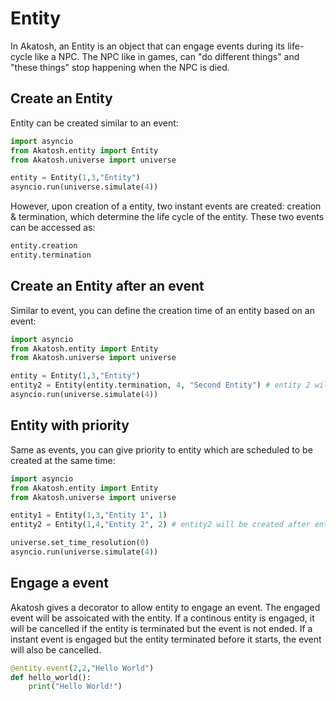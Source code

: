 # Entity

In Akatosh, an Entity is an object that can engage events during its life-cycle like a NPC. The NPC like in games, can "do different things" and "these things" stop happening when the NPC is died.

## Create an Entity

Entity can be created similar to an event:

```py
import asyncio
from Akatosh.entity import Entity
from Akatosh.universe import universe

entity = Entity(1,3,"Entity") 
asyncio.run(universe.simulate(4))
```

However, upon creation of a entity, two instant events are created: creation & termination, which determine the life cycle of the entity. These two events can be accessed as:

```py
entity.creation
entity.termination
```

## Create an Entity after an event

Similar to event, you can define the creation time of an entity based on an event:

```py
import asyncio
from Akatosh.entity import Entity
from Akatosh.universe import universe

entity = Entity(1,3,"Entity") 
entity2 = Entity(entity.termination, 4, "Second Entity") # entity 2 will be created after the first entity is terminated.
asyncio.run(universe.simulate(4))
```

## Entity with priority

Same as events, you can give priority to entity which are scheduled to be created at the same time:

```py
import asyncio
from Akatosh.entity import Entity
from Akatosh.universe import universe

entity1 = Entity(1,3,"Entity 1", 1)
entity2 = Entity(1,4,"Entity 2", 2) # entity2 will be created after entity1 but still at 1s.

universe.set_time_resolution(0)
asyncio.run(universe.simulate(4))
```

## Engage a event

Akatosh gives a decorator to allow entity to engage an event. The engaged event will be assoicated with the entity. If a continous entity is engaged, it will be cancelled if the entity is terminated but the event is not ended. If a instant event is engaged but the entity terminated before it starts, the event will also be cancelled.

```py
@entity.event(2,2,"Hello World")
def hello_world():
    print("Hello World!")
```
